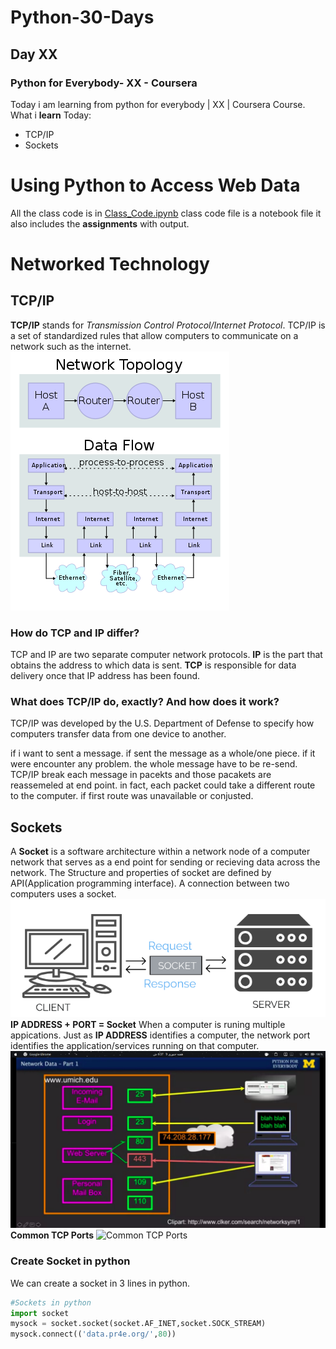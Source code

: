# Python-30-Days
## Day XX
### Python for Everybody- XX - Coursera
Today i am learning from python for everybody | XX | Coursera Course.
What i **learn** Today:
- TCP/IP
- Sockets

# Using Python to Access Web Data
All the class code is in [Class_Code.ipynb]('/Class_Code.ipynb') class code file is a notebook file it also includes the **assignments** with output.


# Networked Technology
## TCP/IP
**TCP/IP** stands for *Transmission Control Protocol/Internet Protocol*. TCP/IP is a set of standardized rules that allow computers to communicate on a network such as the internet.
![TCP/IP](img/tcp_ip.png)

### How do TCP and IP differ?
TCP and IP are two separate computer network protocols.
**IP** is the part that obtains the address to which data is sent. **TCP** is responsible for data delivery once that IP address has been found.

### What does TCP/IP do, exactly? And how does it work?
TCP/IP was developed by the U.S. Department of Defense to specify how computers transfer data from one device to another.

if i want to sent a message. if sent the message as a whole/one piece. if it were encounter any problem. the whole message have to be re-send. TCP/IP break each message in pacekts and those pacakets are reassemeled at end point. in fact, each packet could take a different route to the computer. if first route was unavailable or conjusted.  

## Sockets
A **Socket** is a software architecture within a network node of a computer network that serves as a end point for sending or recieving data across the network. The Structure and properties of socket are defined by API(Application programming interface).
A connection between two computers uses a socket.
![Socket](img/socket.png)
**IP ADDRESS + PORT = Socket**
When a computer is runing multiple appications. Just as **IP ADDRESS** identifies a computer, the network port identifies the application/services running on that computer.
![Connection between client and server](img/conection.png)
**Common TCP Ports**
![Common TCP Ports](common_tcp.png)

### Create Socket in python
We can create a socket in 3 lines in python.
```python
#Sockets in python
import socket
mysock = socket.socket(socket.AF_INET,socket.SOCK_STREAM)
mysock.connect(('data.pr4e.org/',80))
```
